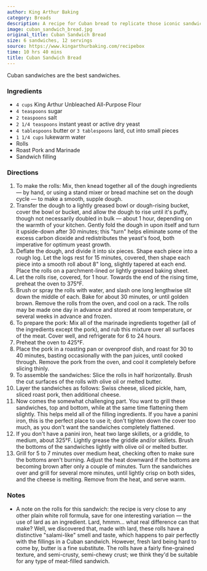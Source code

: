 ```yaml
---
author: King Arthur Baking
category: Breads
description: A recipe for Cuban bread to replicate those iconic sandwiches from Miami.
image: cuban_sandwich_bread.jpg
original_title: Cuban Sandwich Bread
size: 6 sandwiches, 12 servings
source: https://www.kingarthurbaking.com/recipebox
time: 10 hrs 40 mins
title: Cuban Sandwich Bread
---
```


Cuban sandwiches are the best sandwiches.

### Ingredients

* `4 cups` King Arthur Unbleached All-Purpose Flour
* `4 teaspoons` sugar
* `2 teaspoons` salt
* `2 1/4 teaspoons` instant yeast or active dry yeast
* `4 tablespoons` butter or `3 tablespoons` lard, cut into small pieces
* `1 1/4 cups` lukewarm water
* Rolls
* Roast Pork and Marinade
* Sandwich filling

### Directions

1. To make the rolls: Mix, then knead together all of the dough ingredients — by hand, or using a stand mixer or bread machine set on the dough cycle — to make a smooth, supple dough.
2. Transfer the dough to a lightly greased bowl or dough-rising bucket, cover the bowl or bucket, and allow the dough to rise until it's puffy, though not necessarily doubled in bulk — about 1 hour, depending on the warmth of your kitchen. Gently fold the dough in upon itself and turn it upside-down after 30 minutes; this "turn" helps eliminate some of the excess carbon dioxide and redistributes the yeast's food, both imperative for optimum yeast growth.
3. Deflate the dough, and divide it into six pieces. Shape each piece into a rough log. Let the logs rest for 15 minutes, covered, then shape each piece into a smooth roll about 8" long, slightly tapered at each end. Place the rolls on a parchment-lined or lightly greased baking sheet.
4. Let the rolls rise, covered, for 1 hour. Towards the end of the rising time, preheat the oven to 375°F.
5. Brush or spray the rolls with water, and slash one long lengthwise slit down the middle of each. Bake for about 30 minutes, or until golden brown. Remove the rolls from the oven, and cool on a rack. The rolls may be made one day in advance and stored at room temperature, or several weeks in advance and frozen.
6. To prepare the pork: Mix all of the marinade ingredients together (all of the ingredients except the pork), and rub this mixture over all surfaces of the meat. Cover well, and refrigerate for 6 to 24 hours.
7. Preheat the oven to 425°F.
8. Place the pork in a roasting pan or ovenproof dish, and roast for 30 to 40 minutes, basting occasionally with the pan juices, until cooked through. Remove the pork from the oven, and cool it completely before slicing thinly.
9. To assemble the sandwiches: Slice the rolls in half horizontally. Brush the cut surfaces of the rolls with olive oil or melted butter.
10. Layer the sandwiches as follows: Swiss cheese, sliced pickle, ham, sliced roast pork, then additional cheese.
11. Now comes the somewhat challenging part. You want to grill these sandwiches, top and bottom, while at the same time flattening them slightly. This helps meld all of the filling ingredients. If you have a panini iron, this is the perfect place to use it; don't tighten down the cover too much, as you don't want the sandwiches completely flattened.
12. If you don't have a panini iron, heat two large skillets, or a griddle, to medium, about 325°F. Lightly grease the griddle and/or skillets. Brush the bottoms of the sandwiches lightly with olive oil or melted butter.
13. Grill for 5 to 7 minutes over medium heat, checking often to make sure the bottoms aren't burning. Adjust the heat downward if the bottoms are becoming brown after only a couple of minutes. Turn the sandwiches over and grill for several more minutes, until lightly crisp on both sides, and the cheese is melting. Remove from the heat, and serve warm.

### Notes

- A note on the rolls for this sandwich: the recipe is very close to any other plain white roll formula, save for one interesting variation — the use of lard as an ingredient. Lard, hmmm... what real difference can that make? Well, we discovered that, made with lard, these rolls have a distinctive "salami-like" smell and taste, which happens to pair perfectly with the fillings in a Cuban sandwich. However, fresh lard being hard to come by, butter is a fine substitute. The rolls have a fairly fine-grained texture, and semi-crusty, semi-chewy crust; we think they'd be suitable for any type of meat-filled sandwich.
